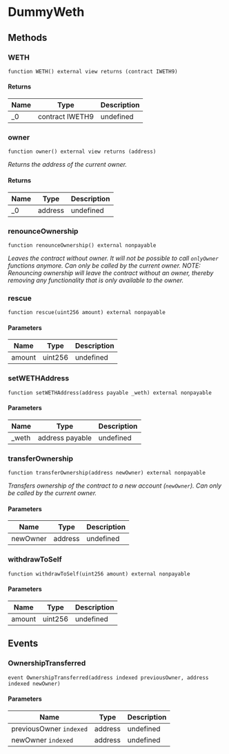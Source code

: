 # DummyWeth









## Methods

### WETH

```solidity
function WETH() external view returns (contract IWETH9)
```






#### Returns

| Name | Type | Description |
|---|---|---|
| _0 | contract IWETH9 | undefined |

### owner

```solidity
function owner() external view returns (address)
```



*Returns the address of the current owner.*


#### Returns

| Name | Type | Description |
|---|---|---|
| _0 | address | undefined |

### renounceOwnership

```solidity
function renounceOwnership() external nonpayable
```



*Leaves the contract without owner. It will not be possible to call `onlyOwner` functions anymore. Can only be called by the current owner. NOTE: Renouncing ownership will leave the contract without an owner, thereby removing any functionality that is only available to the owner.*


### rescue

```solidity
function rescue(uint256 amount) external nonpayable
```





#### Parameters

| Name | Type | Description |
|---|---|---|
| amount | uint256 | undefined |

### setWETHAddress

```solidity
function setWETHAddress(address payable _weth) external nonpayable
```





#### Parameters

| Name | Type | Description |
|---|---|---|
| _weth | address payable | undefined |

### transferOwnership

```solidity
function transferOwnership(address newOwner) external nonpayable
```



*Transfers ownership of the contract to a new account (`newOwner`). Can only be called by the current owner.*

#### Parameters

| Name | Type | Description |
|---|---|---|
| newOwner | address | undefined |

### withdrawToSelf

```solidity
function withdrawToSelf(uint256 amount) external nonpayable
```





#### Parameters

| Name | Type | Description |
|---|---|---|
| amount | uint256 | undefined |



## Events

### OwnershipTransferred

```solidity
event OwnershipTransferred(address indexed previousOwner, address indexed newOwner)
```





#### Parameters

| Name | Type | Description |
|---|---|---|
| previousOwner `indexed` | address | undefined |
| newOwner `indexed` | address | undefined |



